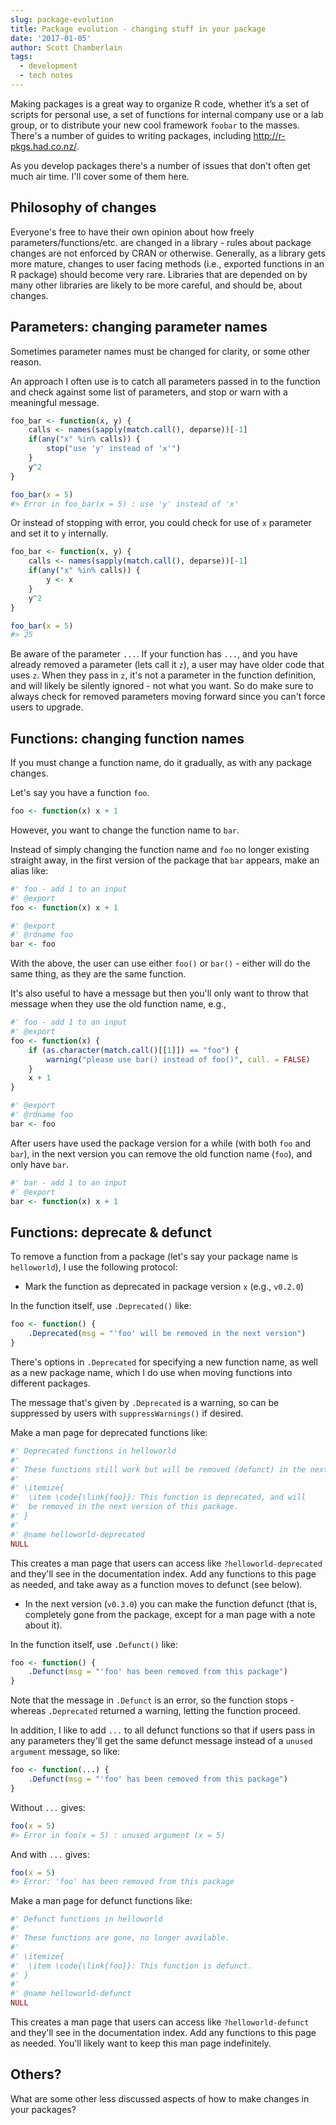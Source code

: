 ```yaml
---
slug: package-evolution
title: Package evolution - changing stuff in your package
date: '2017-01-05'
author: Scott Chamberlain
tags:
  - development
  - tech notes
---
```


Making packages is a great way to organize R code, whether it’s a set of scripts for personal use, a set of functions for internal company use or a lab group, or to distribute your new cool framework `foobar` to the masses. There's a number of guides to writing packages, including <http://r-pkgs.had.co.nz/>.

As you develop packages there's a number of issues that don't often get much air time. I'll cover some of them here.

## Philosophy of changes

Everyone's free to have their own opinion about how freely parameters/functions/etc. are changed in a library - rules about package changes are not enforced by CRAN or otherwise. Generally, as a library gets more mature, changes to user facing methods (i.e., exported functions in an R package) should become very rare. Libraries that are depended on by many other libraries are likely to be more careful, and should be, about changes. 

## Parameters: changing parameter names

Sometimes parameter names must be changed for clarity, or some other reason. 

An approach I often use is to catch all parameters passed in to the function and check against some list of parameters, and stop or warn with a meaningful message.

```r
foo_bar <- function(x, y) {
    calls <- names(sapply(match.call(), deparse))[-1]
    if(any("x" %in% calls)) {
        stop("use 'y' instead of 'x'")
    }
    y^2
}

foo_bar(x = 5)
#> Error in foo_bar(x = 5) : use 'y' instead of 'x' 
```

Or instead of stopping with error, you could check for use of `x` parameter and set it to `y` internally. 

```r
foo_bar <- function(x, y) {
    calls <- names(sapply(match.call(), deparse))[-1]
    if(any("x" %in% calls)) {
        y <- x
    }
    y^2
}

foo_bar(x = 5)
#> 25
```

Be aware of the parameter `...`. If your function has `...`, and you have already removed a parameter (lets call it `z`), a user may have older code that uses `z`. When they pass in `z`, it's not a parameter in the function definition, and will likely be silently ignored - not what you want. So do make sure to always check for removed parameters moving forward since you can't force users to upgrade.

## Functions: changing function names

If you must change a function name, do it gradually, as with any package changes. 

Let's say you have a function `foo`.

```r
foo <- function(x) x + 1
```

However, you want to change the function name to `bar`. 

Instead of simply changing the function name and `foo` no longer existing straight away, in the first version of the package that `bar` appears, make an alias like:

```r
#' foo - add 1 to an input
#' @export
foo <- function(x) x + 1

#' @export
#' @rdname foo
bar <- foo
```

With the above, the user can use either `foo()` or `bar()` - either will do the same thing, as they are the same function.

It's also useful to have a message but then you'll only want to throw that message when they use the old function name, e.g.,

```r
#' foo - add 1 to an input
#' @export
foo <- function(x) {
    if (as.character(match.call()[[1]]) == "foo") {
        warning("please use bar() instead of foo()", call. = FALSE)
    }
    x + 1
}

#' @export
#' @rdname foo
bar <- foo
```

After users have used the package version for a while (with both `foo` and `bar`), in the next version you can remove the old function name (`foo`), and only have `bar`.

```r
#' bar - add 1 to an input
#' @export
bar <- function(x) x + 1
```

## Functions: deprecate & defunct

To remove a function from a package (let's say your package name is `helloworld`), I use the following protocol:

* Mark the function as deprecated in package version `x` (e.g., `v0.2.0`)

In the function itself, use `.Deprecated()` like:

```r
foo <- function() {
    .Deprecated(msg = "'foo' will be removed in the next version")
}
```

There's options in `.Deprecated` for specifying a new function name, as well as a new package name, which I do use when moving functions into different packages.

The message that's given by `.Deprecated` is a warning, so can be suppressed by users with `suppressWarnings()` if desired.

Make a man page for deprecated functions like:

```r
#' Deprecated functions in helloworld
#' 
#' These functions still work but will be removed (defunct) in the next version.
#' 
#' \itemize{
#'  \item \code{\link{foo}}: This function is deprecated, and will
#'  be removed in the next version of this package.
#' }
#' 
#' @name helloworld-deprecated
NULL
```

This creates a man page that users can access like `?helloworld-deprecated` and they'll see in the documentation index. Add any functions to this page as needed, and take away as a function moves to defunct (see below).

* In the next version (`v0.3.0`) you can make the function defunct (that is, completely gone from the package, except for a man page with a note about it).

In the function itself, use `.Defunct()` like:

```r
foo <- function() {
    .Defunct(msg = "'foo' has been removed from this package")
}
```

Note that the message in `.Defunct` is an error, so the function stops - whereas `.Deprecated` returned a warning, letting the function proceed.

In addition, I like to add `...` to all defunct functions so that if users pass in any parameters they'll get the same defunct message instead of a `unused argument` message, so like:

```r
foo <- function(...) {
    .Defunct(msg = "'foo' has been removed from this package")
}
```

Without `...` gives:

```r
foo(x = 5)
#> Error in foo(x = 5) : unused argument (x = 5)
```

And with `...` gives:

```r
foo(x = 5)
#> Error: 'foo' has been removed from this package
```

Make a man page for defunct functions like:

```r
#' Defunct functions in helloworld
#' 
#' These functions are gone, no longer available.
#' 
#' \itemize{
#'  \item \code{\link{foo}}: This function is defunct.
#' }
#' 
#' @name helloworld-defunct
NULL
```

This creates a man page that users can access like `?helloworld-defunct` and they'll see in the documentation index. Add any functions to this page as needed. You'll likely want to keep this man page indefinitely.

## Others?

What are some other less discussed aspects of how to make changes in your packages? 

